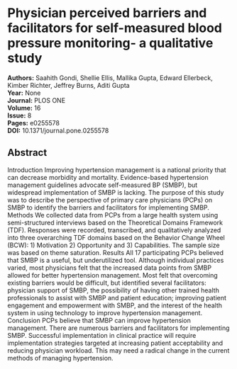 # Physician perceived barriers and facilitators for self-measured blood pressure monitoring- a qualitative study

**Authors:** Saahith Gondi, Shellie Ellis, Mallika Gupta, Edward Ellerbeck, Kimber Richter, Jeffrey Burns, Aditi Gupta  
**Year:** None  
**Journal:** PLOS ONE  
**Volume:** 16  
**Issue:** 8  
**Pages:** e0255578  
**DOI:** 10.1371/journal.pone.0255578  

## Abstract
Introduction Improving hypertension management is a national priority that can decrease morbidity and mortality. Evidence-based hypertension management guidelines advocate self-measured BP (SMBP), but widespread implementation of SMBP is lacking. The purpose of this study was to describe the perspective of primary care physicians (PCPs) on SMBP to identify the barriers and facilitators for implementing SMBP. Methods We collected data from PCPs from a large health system using semi-structured interviews based on the Theoretical Domains Framework (TDF). Responses were recorded, transcribed, and qualitatively analyzed into three overarching TDF domains based on the Behavior Change Wheel (BCW): 1) Motivation 2) Opportunity and 3) Capabilities. The sample size was based on theme saturation. Results All 17 participating PCPs believed that SMBP is a useful, but underutilized tool. Although individual practices varied, most physicians felt that the increased data points from SMBP allowed for better hypertension management. Most felt that overcoming existing barriers would be difficult, but identified several facilitators: physician support of SMBP, the possibility of having other trained health professionals to assist with SMBP and patient education; improving patient engagement and empowerment with SMBP, and the interest of the health system in using technology to improve hypertension management. Conclusion PCPs believe that SMBP can improve hypertension management. There are numerous barriers and facilitators for implementing SMBP. Successful implementation in clinical practice will require implementation strategies targeted at increasing patient acceptability and reducing physician workload. This may need a radical change in the current methods of managing hypertension.

